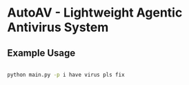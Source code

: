 # AutoAV - Lightweight Agentic Antivirus System

## Example Usage

```bash

python main.py -p i have virus pls fix

```